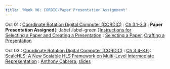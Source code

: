 ```yaml
---
title: 'Week 06: CORDIC/Paper Presentation Assignment'
---
```


Oct 01
: [Coordinate Rotation Digital Computer (CORDIC)](#)
  : [Ch 3.1-3.3](../assets/2024_10_01-cse565m_lec05.pdf)
: **Paper Presentation Assigned**{: .label .label-green }[Instructions for<br> Selecting a Paper and Creating a Presentation](#)
  : [Selecting a Paper](../assets/CSE565M_FL24_Selection_for_Paper_Presentation.pdf), [Crafting a  Presentation](../assets/CSE565M_FL24_Crafting_the_Presentation.pdf)

Oct 03
: [Coordinate Rotation Digital Computer (CORDIC)](#)
  : [Ch 3.4-3.6](#)
: [ScaleHLS: A New Scalable HLS Framework on Multi-Level Intermediate Representation](#)
  : [Anthony Cabrera](#), [slides](../assets/paper_presentations/2024_10_03-ScaleHLS_AMCabrera.pdf)
